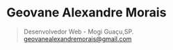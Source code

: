 # Geovane Alexandre Morais 
> Desenvolvedor Web - Mogi Guaçu,SP.\
> [geovanealexandremorais@gmail.com](geovanealexandremorais@gmail.com)
